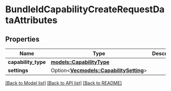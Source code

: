 # BundleIdCapabilityCreateRequestDataAttributes

## Properties

Name | Type | Description | Notes
------------ | ------------- | ------------- | -------------
**capability_type** | [**models::CapabilityType**](CapabilityType.md) |  | 
**settings** | Option<[**Vec<models::CapabilitySetting>**](CapabilitySetting.md)> |  | [optional]

[[Back to Model list]](../README.md#documentation-for-models) [[Back to API list]](../README.md#documentation-for-api-endpoints) [[Back to README]](../README.md)


